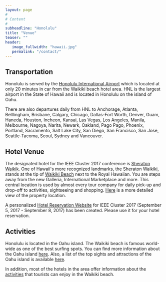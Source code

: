 ```yaml
---
layout: page
#
# Content
#
subheadline: "Honolulu"
title: "Venue"
teaser: ""
header:
   image_fullwidth: "hawaii.jpg"
   permalink: "/contact/"
---
```



<h2>Transportation</h2>


Honolulu is served by the <a href="http://hawaii.gov/hnl">Honolulu International Airport</a>
which is located at only 20 minutes in car from the Waikiki beach hotel area.
HNL is the largest airport in the State of Hawaii and is located in Honolulu on
the island of Oahu.

There are also departures daily from HNL to Anchorage, Atlanta, Belllingham,
Brisbane, Calgary, Chicago, Dallas-Fort Worth, Denver, Guam, Haneda, Houston,
Incheon, Kansai, Las Vegas, Los Angeles, Manila, Melbourne, Nagoya, Narita,
Newark, Oakland, Pago Pago, Phoenix, Portland, Sacramento, Salt Lake City, San
Diego, San Francisco, San Jose, Seattle-Tacoma, Seoul, Sydney and Vancouver.

<h2>Hotel Venue</h2>

The designated hotel for the IEEE Cluster 2017 conference is <a
href="http://www.sheraton-waikiki.com/">Sheraton Waikik</a>. One of Hawaii's
more recognized landmarks, the Sheraton Waikiki, stands at the tip of <a
href="http://www.sheraton-waikiki.com/images/propertymap_big.jpg">Waikiki
Beach</a> next to the Royal Hawaiian. You are steps away from the new Galleria,
International Marketplace and more. This central location is used by almost
every tour company for daily pick-up and drop-off to activities, sightseeing
and shopping. <a
href="http://www.sheraton-waikiki.com/images/propertymap_detail.jpg">Here</a>
is a more detailed view of the property location.

A personalized <a href="https://www.starwoodmeeting.com/Book/UH28AA">Hotel
Reservation Website</a> for IEEE Cluster 2017 (September 5, 2017 - September 8,
2017) has been created. Please use it for your hotel reservation.

<h2>Activities</h2>

Honolulu is located in the Oahu island. The Waikiki beach is famous
world-wide as one of the best surfing spots. You can find more information
about the Oahu island <a href="http://www.gohawaii.com/oahu/">here</a>. Also,
a list of the top sights and attractions of the Oahu island is
available <a href="http://www.gohawaii.com/oahu/guidebook/top-sights/">here</a>.

In addition, most of the hotels in the area offer information about the
<a href="https://waikiki.regency.hyatt.com/en/hotel/activities.html">activities</a>
that tourists can enjoy in the Waikiki beach.



